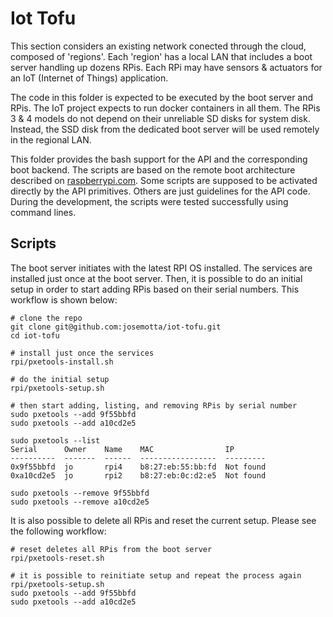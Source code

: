 # Iot Tofu

This section considers an existing network conected through the cloud, composed of 'regions'. Each 'region' has a local LAN that includes a boot server handling up dozens RPis. Each RPi may have sensors & actuators for an IoT (Internet of Things) application.

The code in this folder is expected to be executed by the boot server and RPis. The IoT project expects to run docker containers in all them. The RPis 3 & 4 models do not depend on their unreliable SD disks for system disk. Instead, the SSD disk from the dedicated boot server will be used remotely in the regional LAN.

This folder provides the bash support for the API and the corresponding boot backend. The scripts are based on the remote boot architecture described on [raspberrypi.com](https://www.raspberrypi.com/documentation/computers/remote-access.html#using-pxetools). Some scripts are supposed to be activated directly by the API primitives. Others are just guidelines for the API code. During the development, the scripts were tested successfully using command lines.

## Scripts

The boot server initiates with the latest RPI OS installed. The services are installed just once at the boot server. Then, it is possible to do an initial setup in order to start adding RPis based on their serial numbers. This workflow is shown below:

```
# clone the repo
git clone git@github.com:josemotta/iot-tofu.git
cd iot-tofu

# install just once the services
rpi/pxetools-install.sh

# do the initial setup
rpi/pxetools-setup.sh

# then start adding, listing, and removing RPis by serial number
sudo pxetools --add 9f55bbfd
sudo pxetools --add a10cd2e5

sudo pxetools --list
Serial      Owner    Name    MAC                IP
----------  -------  ------  -----------------  ---------
0x9f55bbfd  jo       rpi4    b8:27:eb:55:bb:fd  Not found
0xa10cd2e5  jo       rpi2    b8:27:eb:0c:d2:e5  Not found

sudo pxetools --remove 9f55bbfd
sudo pxetools --remove a10cd2e5
```

It is also possible to delete all RPis and reset the current setup. Please see the following workflow:

```
# reset deletes all RPis from the boot server
rpi/pxetools-reset.sh

# it is possible to reinitiate setup and repeat the process again
rpi/pxetools-setup.sh
sudo pxetools --add 9f55bbfd
sudo pxetools --add a10cd2e5
```
